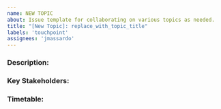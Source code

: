 ```yaml
---
name: NEW TOPIC
about: Issue template for collaborating on various topics as needed.
title: "[New Topic]: replace_with_topic_title"
labels: 'touchpoint'
assignees: 'jmassardo'
---
```


### Description:

<!-- What and Why -->

### Key Stakeholders:

<!-- Who would deliver this topic? -->

### Timetable:

<!-- When should this be reviewed by? When is the topic most relevant? --> 
